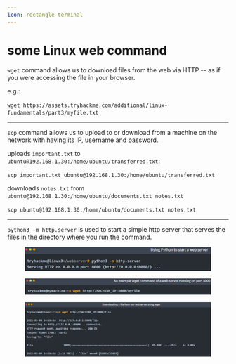```yaml
---
icon: rectangle-terminal
---
```


# some Linux web command

`wget` command allows us to download files from the web via HTTP -- as if you were accessing the file in your browser.

e.g.:

`wget https://assets.tryhackme.com/additional/linux-fundamentals/part3/myfile.txt`

***

`scp` command allows us to upload to or download from a machine on the network with having its IP, username and password.

uploads `important.txt` to `ubuntu@192.168.1.30:/home/ubuntu/transferred.txt`:

`scp important.txt ubuntu@192.168.1.30:/home/ubuntu/transferred.txt`

downloads `notes.txt` from `ubuntu@192.168.1.30:/home/ubuntu/documents.txt notes.txt`

`scp ubuntu@192.168.1.30:/home/ubuntu/documents.txt notes.txt`

***

`python3 -m http.server` is used to start a simple http server that serves the files in the directory where you run the command.

<figure><img src="../.gitbook/assets/image (24).png" alt=""><figcaption></figcaption></figure>

<figure><img src="../.gitbook/assets/image (25).png" alt=""><figcaption></figcaption></figure>

<figure><img src="../.gitbook/assets/image (26).png" alt=""><figcaption></figcaption></figure>
